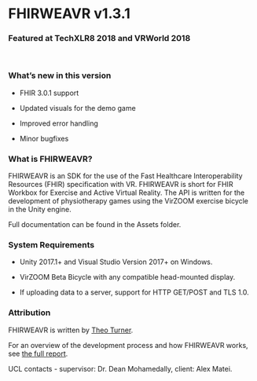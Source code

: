 # FHIRWEAVR v1.3.1 
### Featured at TechXLR8 2018 and VRWorld 2018

<br>

### What’s new in this version
- FHIR 3.0.1 support

- Updated visuals for the demo game

- Improved error handling

- Minor bugfixes

### What is FHIRWEAVR?

FHIRWEAVR is an SDK for the use of the Fast Healthcare Interoperability Resources (FHIR) specification with VR. FHIRWEAVR is short for FHIR Workbox for Exercise and Active Virtual Reality. The API is written for the development of physiotherapy games using the VirZOOM exercise bicycle in the Unity engine.

Full documentation can be found in the Assets folder.

### System Requirements 
- Unity 2017.1+ and Visual Studio Version 2017+ on Windows.

- VirZOOM Beta Bicycle with any compatible head-mounted display.

- If uploading data to a server, support for HTTP GET/POST and TLS 1.0.

### Attribution
FHIRWEAVR is written by [Theo Turner](https://www.linkedin.com/in/theoturner/).

For an overview of the development process and how FHIRWEAVR works, see [the full report](Report.pdf).

UCL contacts - supervisor: Dr. Dean Mohamedally, client: Alex Matei.

